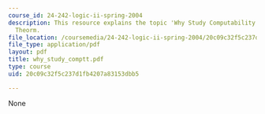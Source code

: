 ```yaml
---
course_id: 24-242-logic-ii-spring-2004
description: This resource explains the topic 'Why Study Computability' using Church-Turning
  Theorm.
file_location: /coursemedia/24-242-logic-ii-spring-2004/20c09c32f5c237d1fb4207a83153dbb5_why_study_comptt.pdf
file_type: application/pdf
layout: pdf
title: why_study_comptt.pdf
type: course
uid: 20c09c32f5c237d1fb4207a83153dbb5

---
```

None